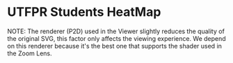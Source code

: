 # UTFPR Students HeatMap

NOTE: The renderer (P2D) used in the Viewer slightly reduces the quality of the
original SVG, this factor only affects the viewing experience. We depend on this
renderer because it's the best one that supports the shader used in the Zoom
Lens.
